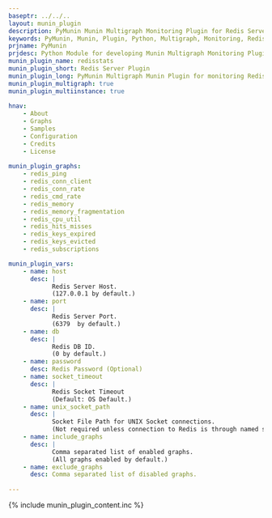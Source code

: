 ```yaml
---
baseptr: ../../..
layout: munin_plugin
description: PyMunin Munin Multigraph Monitoring Plugin for Redis Server in Python.
keywords: PyMunin, Munin, Plugin, Python, Multigraph, Monitoring, Redis
prjname: PyMunin
prjdesc: Python Module for developing Munin Multigraph Monitoring Plugins
munin_plugin_name: redisstats
munin_plugin_short: Redis Server Plugin
munin_plugin_long: PyMunin Multigraph Munin Plugin for monitoring Redis Server.
munin_plugin_multigraph: true
munin_plugin_multiinstance: true
                   
hnav:
    - About
    - Graphs
    - Samples
    - Configuration
    - Credits
    - License
                   
munin_plugin_graphs:
    - redis_ping
    - redis_conn_client
    - redis_conn_rate
    - redis_cmd_rate
    - redis_memory
    - redis_memory_fragmentation
    - redis_cpu_util
    - redis_hits_misses
    - redis_keys_expired
    - redis_keys_evicted
    - redis_subscriptions

munin_plugin_vars:
    - name: host
      desc: |
            Redis Server Host.
            (127.0.0.1 by default.)
    - name: port
      desc: |
            Redis Server Port.
            (6379  by default.)
    - name: db
      desc: |
            Redis DB ID.
            (0 by default.)
    - name: password
      desc: Redis Password (Optional)
    - name: socket_timeout
      desc: |
            Redis Socket Timeout
            (Default: OS Default.)
    - name: unix_socket_path
      desc: |
            Socket File Path for UNIX Socket connections.
            (Not required unless connection to Redis is through named socket.)
    - name: include_graphs
      desc: |
            Comma separated list of enabled graphs.
            (All graphs enabled by default.)
    - name: exclude_graphs
      desc: Comma separated list of disabled graphs.   
  
---
```


{% include munin_plugin_content.inc %}
